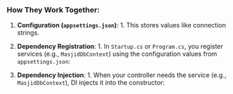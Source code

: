 
### How They Work Together:

1. **Configuration (`appsettings.json`)**: 
	              1. This stores values like connection strings.
    
2. **Dependency Registration**: 
	                1. In `Startup.cs` or `Program.cs`, you register services (e.g., `MasjidDbContext`) using the configuration values from `appsettings.json`:
 
3. **Dependency Injection**:
	                 1. When your controller needs the service (e.g., `MasjidDbContext`), DI injects it into the constructor:
    
    